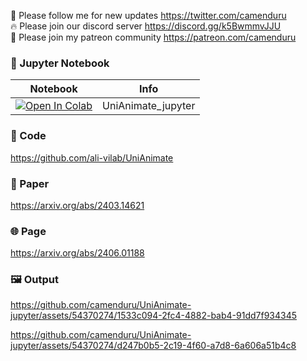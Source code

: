 🐣 Please follow me for new updates https://twitter.com/camenduru <br />
🔥 Please join our discord server https://discord.gg/k5BwmmvJJU <br />
🥳 Please join my patreon community https://patreon.com/camenduru <br />

### 🍊 Jupyter Notebook

| Notebook | Info
| --- | --- |
[![Open In Colab](https://colab.research.google.com/assets/colab-badge.svg)](https://colab.research.google.com/github/camenduru/UniAnimate-jupyter/blob/main/UniAnimate_jupyter.ipynb) | UniAnimate_jupyter

### 🧬 Code
https://github.com/ali-vilab/UniAnimate

### 📄 Paper
https://arxiv.org/abs/2403.14621

### 🌐 Page
https://arxiv.org/abs/2406.01188

### 🖼 Output

https://github.com/camenduru/UniAnimate-jupyter/assets/54370274/1533c094-2fc4-4882-bab4-91dd7f934345


https://github.com/camenduru/UniAnimate-jupyter/assets/54370274/d247b0b5-2c19-4f60-a7d8-6a606a51b4c8
